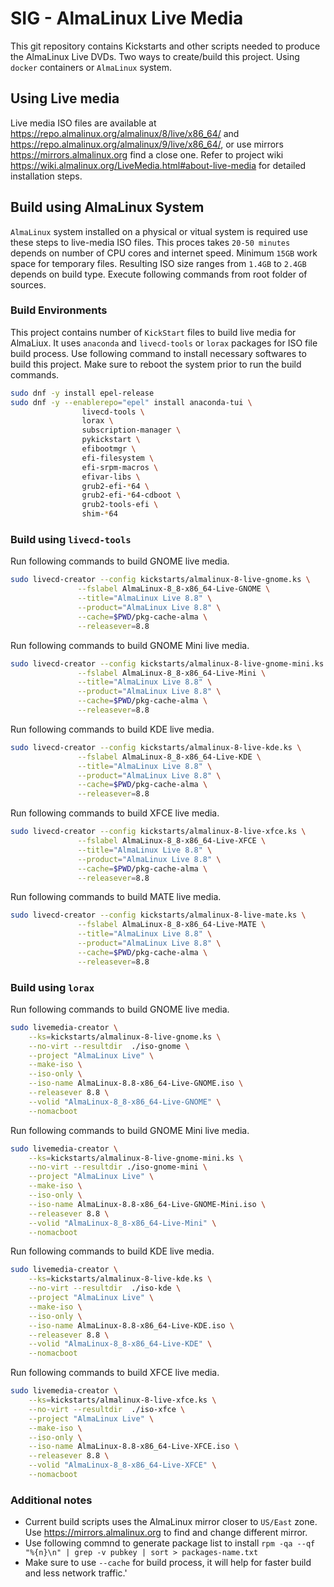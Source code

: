 # SIG - AlmaLinux Live Media

This git repository contains Kickstarts and other scripts needed to produce the AlmaLinux Live DVDs. Two ways to create/build this project. Using `docker` containers or `AlmaLinux` system.

## Using Live media

Live media ISO files are available at https://repo.almalinux.org/almalinux/8/live/x86_64/ and https://repo.almalinux.org/almalinux/9/live/x86_64/, or use mirrors https://mirrors.almalinux.org find a close one. Refer to project wiki https://wiki.almalinux.org/LiveMedia.html#about-live-media for detailed installation steps.

## Build using AlmaLinux System

`AlmaLinux` system installed on a physical or vitual system is required use these steps to live-media ISO files. This proces takes `20-50 minutes` depends on number of CPU cores and internet speed. Minimum `15GB` work space for temporary files. Resulting ISO size ranges from `1.4GB` to `2.4GB` depends on build type. Execute following commands from root folder of sources.


### Build Environments

This project contains number of `KickStart` files to build live media for AlmaLiux. It uses `anaconda` and `livecd-tools` or `lorax` packages for ISO file build process. Use following command to install necessary softwares to build this project. Make sure to reboot the system prior to run the build commands.

```sh
sudo dnf -y install epel-release
sudo dnf -y --enablerepo="epel" install anaconda-tui \
                livecd-tools \
                lorax \
                subscription-manager \
                pykickstart \
                efibootmgr \
                efi-filesystem \
                efi-srpm-macros \
                efivar-libs \
                grub2-efi-*64 \
                grub2-efi-*64-cdboot \
                grub2-tools-efi \
                shim-*64
```

### Build using `livecd-tools`

Run following commands to build GNOME live media.

```sh
sudo livecd-creator --config kickstarts/almalinux-8-live-gnome.ks \
               --fslabel AlmaLinux-8_8-x86_64-Live-GNOME \
               --title="AlmaLinux Live 8.8" \
               --product="AlmaLinux Live 8.8" \
               --cache=$PWD/pkg-cache-alma \
               --releasever=8.8
```

Run following commands to build GNOME Mini live media.

```sh
sudo livecd-creator --config kickstarts/almalinux-8-live-gnome-mini.ks \
               --fslabel AlmaLinux-8_8-x86_64-Live-Mini \
               --title="AlmaLinux Live 8.8" \
               --product="AlmaLinux Live 8.8" \
               --cache=$PWD/pkg-cache-alma \
               --releasever=8.8
```

Run following commands to build KDE live media.

```sh
sudo livecd-creator --config kickstarts/almalinux-8-live-kde.ks \
               --fslabel AlmaLinux-8_8-x86_64-Live-KDE \
               --title="AlmaLinux Live 8.8" \
               --product="AlmaLinux Live 8.8" \
               --cache=$PWD/pkg-cache-alma \
               --releasever=8.8
```

Run following commands to build XFCE live media.

```sh
sudo livecd-creator --config kickstarts/almalinux-8-live-xfce.ks \
               --fslabel AlmaLinux-8_8-x86_64-Live-XFCE \
               --title="AlmaLinux Live 8.8" \
               --product="AlmaLinux Live 8.8" \
               --cache=$PWD/pkg-cache-alma \
               --releasever=8.8
```

Run following commands to build MATE live media.

```sh
sudo livecd-creator --config kickstarts/almalinux-8-live-mate.ks \
               --fslabel AlmaLinux-8_8-x86_64-Live-MATE \
               --title="AlmaLinux Live 8.8" \
               --product="AlmaLinux Live 8.8" \
               --cache=$PWD/pkg-cache-alma \
               --releasever=8.8
```


### Build using `lorax`

Run following commands to build GNOME live media.

```sh
sudo livemedia-creator \
    --ks=kickstarts/almalinux-8-live-gnome.ks \
    --no-virt --resultdir  ./iso-gnome \
    --project "AlmaLinux Live" \
    --make-iso \
    --iso-only \
    --iso-name AlmaLinux-8.8-x86_64-Live-GNOME.iso \
    --releasever 8.8 \
    --volid "AlmaLinux-8_8-x86_64-Live-GNOME" \
    --nomacboot
```

Run following commands to build GNOME Mini live media.

```sh
sudo livemedia-creator \
    --ks=kickstarts/almalinux-8-live-gnome-mini.ks \
    --no-virt --resultdir ./iso-gnome-mini \
    --project "AlmaLinux Live" \
    --make-iso \
    --iso-only \
    --iso-name AlmaLinux-8.8-x86_64-Live-GNOME-Mini.iso \
    --releasever 8.8 \
    --volid "AlmaLinux-8_8-x86_64-Live-Mini" \
    --nomacboot
```

Run following commands to build KDE live media.

```sh
sudo livemedia-creator \
    --ks=kickstarts/almalinux-8-live-kde.ks \
    --no-virt --resultdir  ./iso-kde \
    --project "AlmaLinux Live" \
    --make-iso \
    --iso-only \
    --iso-name AlmaLinux-8.8-x86_64-Live-KDE.iso \
    --releasever 8.8 \
    --volid "AlmaLinux-8_8-x86_64-Live-KDE" \
    --nomacboot
```

Run following commands to build XFCE live media.

```sh
sudo livemedia-creator \
    --ks=kickstarts/almalinux-8-live-xfce.ks \
    --no-virt --resultdir  ./iso-xfce \
    --project "AlmaLinux Live" \
    --make-iso \
    --iso-only \
    --iso-name AlmaLinux-8.8-x86_64-Live-XFCE.iso \
    --releasever 8.8 \
    --volid "AlmaLinux-8_8-x86_64-Live-XFCE" \
    --nomacboot
```

### Additional notes

* Current build scripts uses the AlmaLinux mirror closer to `US/East` zone. Use https://mirrors.almalinux.org to find and change different mirror.
* Use following commnd to generate package list to install `rpm -qa --qf "%{n}\n" | grep -v pubkey | sort > packages-name.txt`
* Make sure to use `--cache` for build process, it will help for faster build and less network traffic.'
